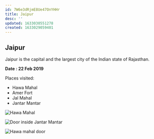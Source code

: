 ```yaml
---
id: 7W6e3dRjmE8Ue47OnYHHr
title: Jaipur
desc: ''
updated: 1633030551278
created: 1633029059401
---
```


## Jaipur
Jaipur is the capital and the largest city of the Indian state of Rajasthan. 

__Date : 22 Feb 2019__

Places visited: 
- Hawa Mahal
- Amer Fort
- Jal Mahal
- Jantar Mantar



![Hawa Mahal](/assets/images/2021-10-01-00-41-29.png)


![Door inside Jantar Mantar](/assets/images/2021-10-01-00-42-11.png)

![Hawa mahal door](/assets/images/2021-10-01-01-05-30.png)

